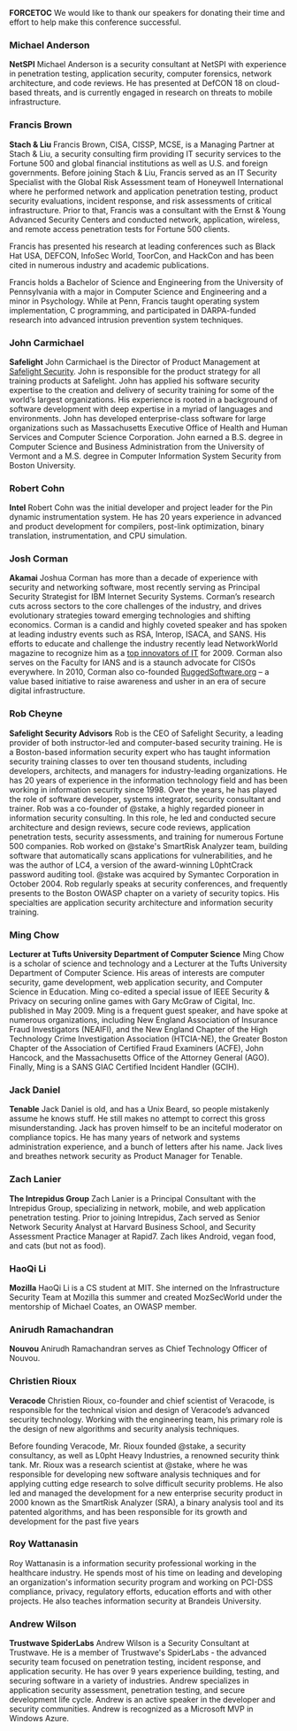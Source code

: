 __FORCETOC__ We would like to thank our speakers for donating their
time and effort to help make this conference successful.

### Michael Anderson

**NetSPI**
Michael Anderson is a security consultant at NetSPI with experience in
penetration testing, application security, computer forensics, network
architecture, and code reviews. He has presented at DefCON 18 on
cloud-based threats, and is currently engaged in research on threats to
mobile infrastructure.

### Francis Brown

**Stach & Liu**
Francis Brown, CISA, CISSP, MCSE, is a Managing Partner at Stach & Liu,
a security consulting firm providing IT security services to the Fortune
500 and global financial institutions as well as U.S. and foreign
governments. Before joining Stach & Liu, Francis served as an IT
Security Specialist with the Global Risk Assessment team of Honeywell
International where he performed network and application penetration
testing, product security evaluations, incident response, and risk
assessments of critical infrastructure. Prior to that, Francis was a
consultant with the Ernst & Young Advanced Security Centers and
conducted network, application, wireless, and remote access penetration
tests for Fortune 500 clients.

Francis has presented his research at leading conferences such as Black
Hat USA, DEFCON, InfoSec World, ToorCon, and HackCon and has been cited
in numerous industry and academic publications.

Francis holds a Bachelor of Science and Engineering from the University
of Pennsylvania with a major in Computer Science and Engineering and a
minor in Psychology. While at Penn, Francis taught operating system
implementation, C programming, and participated in DARPA-funded research
into advanced intrusion prevention system techniques.

### John Carmichael

**Safelight**
John Carmichael is the Director of Product Management at [Safelight
Security](http://www.safelightsecurity.com). John is responsible for the
product strategy for all training products at Safelight. John has
applied his software security expertise to the creation and delivery of
security training for some of the world’s largest organizations. His
experience is rooted in a background of software development with deep
expertise in a myriad of languages and environments. John has developed
enterprise-class software for large organizations such as Massachusetts
Executive Office of Health and Human Services and Computer Science
Corporation. John earned a B.S. degree in Computer Science and Business
Administration from the University of Vermont and a M.S. degree in
Computer Information System Security from Boston University.

### Robert Cohn

**Intel**
Robert Cohn was the initial developer and project leader for the Pin
dynamic instrumentation system. He has 20 years experience in advanced
and product development for compilers, post-link optimization, binary
translation, instrumentation, and CPU simulation.

### Josh Corman

**Akamai**
Joshua Corman has more than a decade of experience with security and
networking software, most recently serving as Principal Security
Strategist for IBM Internet Security Systems. Corman’s research cuts
across sectors to the core challenges of the industry, and drives
evolutionary strategies toward emerging technologies and shifting
economics. Corman is a candid and highly coveted speaker and has spoken
at leading industry events such as RSA, Interop, ISACA, and SANS. His
efforts to educate and challenge the industry recently lead NetworkWorld
magazine to recognize him as a [top innovators of
IT](http://www.networkworld.com/supp/2009/outlook/010509-tech-people-to-know.html)
for 2009. Corman also serves on the Faculty for IANS and is a staunch
advocate for CISOs everywhere. In 2010, Corman also co-founded
[RuggedSoftware.org](http://rugedsoftware.org) – a value based
initiative to raise awareness and usher in an era of secure digital
infrastructure.

### Rob Cheyne

**Safelight Security Advisors**
Rob is the CEO of Safelight Security, a leading provider of both
instructor-led and computer-based security training. He is a
Boston-based information security expert who has taught information
security training classes to over ten thousand students, including
developers, architects, and managers for industry-leading organizations.
He has 20 years of experience in the information technology field and
has been working in information security since 1998. Over the years, he
has played the role of software developer, systems integrator, security
consultant and trainer. Rob was a co-founder of @stake, a highly
regarded pioneer in information security consulting. In this role, he
led and conducted secure architecture and design reviews, secure code
reviews, application penetration tests, security assessments, and
training for numerous Fortune 500 companies. Rob worked on @stake's
SmartRisk Analyzer team, building software that automatically scans
applications for vulnerabilities, and he was the author of LC4, a
version of the award-winning L0phtCrack password auditing tool. @stake
was acquired by Symantec Corporation in October 2004. Rob regularly
speaks at security conferences, and frequently presents to the Boston
OWASP chapter on a variety of security topics. His specialties are
application security architecture and information security training.

### Ming Chow

**Lecturer at Tufts University Department of Computer Science**
Ming Chow is a scholar of science and technology and a Lecturer at the
Tufts University Department of Computer Science. His areas of interests
are computer security, game development, web application security, and
Computer Science in Education. Ming co-edited a special issue of IEEE
Security & Privacy on securing online games with Gary McGraw of Cigital,
Inc. published in May 2009. Ming is a frequent guest speaker, and have
spoke at numerous organizations, including New England Association of
Insurance Fraud Investigators (NEAIFI), and the New England Chapter of
the High Technology Crime Investigation Association (HTCIA-NE), the
Greater Boston Chapter of the Association of Certified Fraud Examiners
(ACFE), John Hancock, and the Massachusetts Office of the Attorney
General (AGO). Finally, Ming is a SANS GIAC Certified Incident Handler
(GCIH).

### Jack Daniel

**Tenable**
Jack Daniel is old, and has a Unix Beard, so people mistakenly assume he
knows stuff. He still makes no attempt to correct this gross
misunderstanding. Jack has proven himself to be an inciteful moderator
on compliance topics. He has many years of network and systems
administration experience, and a bunch of letters after his name. Jack
lives and breathes network security as Product Manager for Tenable.

### Zach Lanier

**The Intrepidus Group**
Zach Lanier is a Principal Consultant with the Intrepidus Group,
specializing in network, mobile, and web application penetration
testing. Prior to joining Intrepidus, Zach served as Senior Network
Security Analyst at Harvard Business School, and Security Assessment
Practice Manager at Rapid7. Zach likes Android, vegan food, and cats
(but not as food).

### HaoQi Li

**Mozilla**
HaoQi Li is a CS student at MIT. She interned on the Infrastructure
Security Team at Mozilla this summer and created MozSecWorld under the
mentorship of Michael Coates, an OWASP member.

### Anirudh Ramachandran

**Nouvou**
Anirudh Ramachandran serves as Chief Technology Officer of Nouvou.

### Christien Rioux

**Veracode**
Christien Rioux, co-founder and chief scientist of Veracode, is
responsible for the technical vision and design of Veracode’s advanced
security technology. Working with the engineering team, his primary role
is the design of new algorithms and security analysis techniques.

Before founding Veracode, Mr. Rioux founded @stake, a security
consultancy, as well as L0pht Heavy Industries, a renowned security
think tank. Mr. Rioux was a research scientist at @stake, where he was
responsible for developing new software analysis techniques and for
applying cutting edge research to solve difficult security problems. He
also led and managed the development for a new enterprise security
product in 2000 known as the SmartRisk Analyzer (SRA), a binary analysis
tool and its patented algorithms, and has been responsible for its
growth and development for the past five years

### Roy Wattanasin

Roy Wattanasin is a information security professional working in the
healthcare industry. He spends most of his time on leading and
developing an organization's information security program and working on
PCI-DSS compliance, privacy, regulatory efforts, education efforts and
with other projects. He also teaches information security at Brandeis
University.

### Andrew Wilson

**Trustwave SpiderLabs**
Andrew Wilson is a Security Consultant at Trustwave. He is a member of
Trustwave's SpiderLabs - the advanced security team focused on
penetration testing, incident response, and application security. He has
over 9 years experience building, testing, and securing software in a
variety of industries. Andrew specializes in application security
assessment, penetration testing, and secure development life cycle.
Andrew is an active speaker in the developer and security communities.
Andrew is recognized as a Microsoft MVP in Windows Azure.